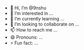 - 👋 Hi, I’m @9nshu
- 👀 I’m interested in ...
- 🌱 I’m currently learning ...
- 💞️ I’m looking to collaborate on ...
- 📫 How to reach me ...
- 😄 Pronouns: ...
- ⚡ Fun fact: ...

<!---
9nshu/9nshu is a ✨ special ✨ repository because its `README.md` (this file) appears on your GitHub profile.
You can click the Preview link to take a look at your changes.
--->
